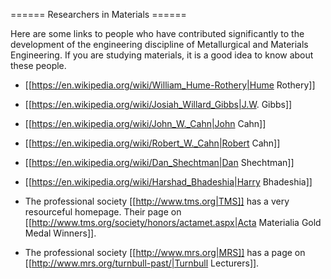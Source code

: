 ====== Researchers in Materials ======

Here are some links to people who have contributed significantly to the development of the engineering discipline of Metallurgical and Materials Engineering. If you are studying materials, it is a good idea to know about these people. 

  * [[https://en.wikipedia.org/wiki/William_Hume-Rothery|Hume Rothery]]
  * [[https://en.wikipedia.org/wiki/Josiah_Willard_Gibbs|J.W. Gibbs]]
  * [[https://en.wikipedia.org/wiki/John_W._Cahn|John Cahn]]
  * [[https://en.wikipedia.org/wiki/Robert_W._Cahn|Robert Cahn]]

  * [[https://en.wikipedia.org/wiki/Dan_Shechtman|Dan Shechtman]]
  * [[https://en.wikipedia.org/wiki/Harshad_Bhadeshia|Harry Bhadeshia]]
 
  * The professional society [[http://www.tms.org|TMS]] has a very resourceful homepage. Their page on [[http://www.tms.org/society/honors/actamet.aspx|Acta Materialia Gold Medal Winners]].
  * The professional society [[http://www.mrs.org|MRS]] has a page on [[http://www.mrs.org/turnbull-past/|Turnbull Lecturers]].